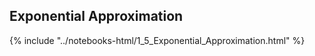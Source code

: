 Exponential Approximation
------

{% include "../notebooks-html/1_5_Exponential_Approximation.html" %}
